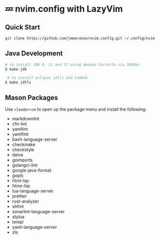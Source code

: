 # 💤 nvim.config with LazyVim

## Quick Start
```bash
git clone https://github.com/jmmaranan/nvim.config.git ~/.config/nvim
```

## Java Development
```bash
# to install JDK 8, 11 and 17 using Amazon Corretto via SDKMan
$ make jdk

 # to install eclipse jdtls and lombok
$ make jdtls
```

## Mason Packages

Use `<leader>cm` to open up the package menu and install the following:

- markdownlint
- cfn-lint
- yamllint
- yamlfmt
- bash-language-server
- checkmake
- checkstyle
- delve
- goimports
- golangci-lint
- google-java-format
- gopls
- html-lsp
- htmx-lsp
- lua-language-server
- prettier
- rust-analyzer
- shfmt
- sonarlint-language-server
- stylua
- templ
- yaml-language-server
- zls
